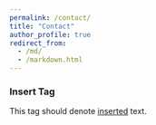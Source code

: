 ```yaml
---
permalink: /contact/
title: "Contact"
author_profile: true
redirect_from: 
  - /md/
  - /markdown.html
---
```




### Insert Tag

This tag should denote <ins>inserted</ins> text.

